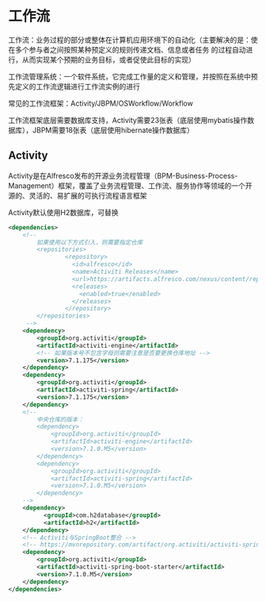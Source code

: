 # 工作流

工作流：业务过程的部分或整体在计算机应用环境下的自动化（主要解决的是：使在多个参与者之间按照某种预定义的规则传递文档、信息或者任务
的过程自动进行，从而实现某个预期的业务目标，或者促使此目标的实现）

工作流管理系统：一个软件系统，它完成工作量的定义和管理，并按照在系统中预先定义的工作流逻辑进行工作流实例的进行

常见的工作流框架：Activity/JBPM/OSWorkflow/Workflow

工作流框架底层需要数据库支持，Activity需要23张表（底层使用mybatis操作数据库），JBPM需要18张表（底层使用hibernate操作数据库）

## Activity

Activity是在Alfresco发布的开源业务流程管理（BPM-Business-Process-Management）框架，覆盖了业务流程管理、工作流、服务协作等领域的一个开源的、灵活的、易扩展的可执行流程语言框架

Activity默认使用H2数据库，可替换
```xml
<dependencies>
    <!-- 
        如果使用以下方式引入，则需要指定仓库
        <repositories>
        	    <repository>
        	      <id>alfresco</id>
        	      <name>Activiti Releases</name>
        	      <url>https://artifacts.alfresco.com/nexus/content/repositories/activiti-releases/</url>
        	      <releases>
        	        <enabled>true</enabled>
        	      </releases>
        	    </repository>
        </repositories>
     -->
    <dependency>
        <groupId>org.activiti</groupId>
        <artifactId>activiti-engine</artifactId>
        <!-- 如果版本号不包含字母则需要注意是否要更换仓库地址 -->
        <version>7.1.175</version>
    </dependency>
    <dependency>
        <groupId>org.activiti</groupId>
        <artifactId>activiti-spring</artifactId>    
        <version>7.1.175</version>
    </dependency>
    <!--
        中央仓库的版本：
        <dependency>
            <groupId>org.activiti</groupId>
            <artifactId>activiti-engine</artifactId>
            <version>7.1.0.M5</version>
        </dependency>
        <dependency>
            <groupId>org.activiti</groupId>
            <artifactId>activiti-spring</artifactId>
            <version>7.1.0.M5</version>
        </dependency>
    -->
    <dependency>
          <groupId>com.h2database</groupId>
          <artifactId>h2</artifactId>
    </dependency>
    <!-- Activiti与SpringBoot整合 -->
    <!-- https://mvnrepository.com/artifact/org.activiti/activiti-spring-boot-starter -->
    <dependency>
        <groupId>org.activiti</groupId>
        <artifactId>activiti-spring-boot-starter</artifactId>
        <version>7.1.0.M5</version>
    </dependency>
</dependencies>
```